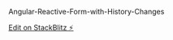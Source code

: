 Angular-Reactive-Form-with-History-Changes

[Edit on StackBlitz ⚡️](https://stackblitz.com/edit/reactive-form-changes-history-agmhbu)
